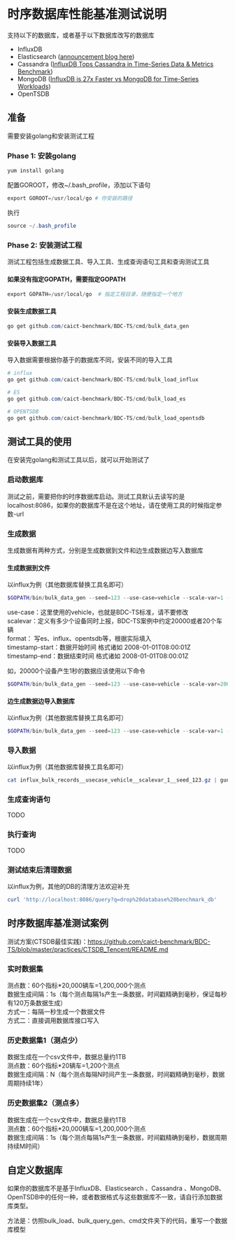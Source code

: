 # 时序数据库性能基准测试说明
支持以下的数据库，或者基于以下数据库改写的数据库 

+ InfluxDB
+ Elasticsearch ([announcement blog here](https://influxdata.com/blog/influxdb-markedly-elasticsearch-in-time-series-data-metrics-benchmark/))
+ Cassandra ([InfluxDB Tops Cassandra in Time-Series Data & Metrics Benchmark](https://www.influxdata.com/influxdb-vs-cassandra-benchmark-time-series-metrics/))
+ MongoDB ([InfluxDB is 27x Faster vs MongoDB for Time-Series Workloads](https://www.influxdata.com/influxdb-is-27x-faster-vs-mongodb-for-time-series-workloads/))
+ OpenTSDB

## 准备
需要安装golang和安装测试工程

### Phase 1: 安装golang

```powershell
yum install golang
```
配置GOROOT，修改~/.bash_profile，添加以下语句
```powershell
export GOROOT=/usr/local/go # 你安装的路径
```
执行
```powershell
source ~/.bash_profile
```

### Phase 2: 安装测试工程

测试工程包括生成数据工具、导入工具、生成查询语句工具和查询测试工具

#### 如果没有指定GOPATH，需要指定GOPATH

```powershell
export GOPATH=/usr/local/go  # 指定工程目录，随便指定一个地方
```

#### 安装生成数据工具

```powershell
go get github.com/caict-benchmark/BDC-TS/cmd/bulk_data_gen
```

#### 安装导入数据工具

导入数据需要根据你基于的数据库不同，安装不同的导入工具
```powershell
# influx
go get github.com/caict-benchmark/BDC-TS/cmd/bulk_load_influx

# ES
go get github.com/caict-benchmark/BDC-TS/cmd/bulk_load_es

# OPENTSDB
go get github.com/caict-benchmark/BDC-TS/cmd/bulk_load_opentsdb
```


## 测试工具的使用
在安装完golang和测试工具以后，就可以开始测试了

### 启动数据库
测试之前，需要把你的时序数据库启动。测试工具默认去读写的是localhost:8086，如果你的数据库不是在这个地址，请在使用工具的时候指定参数-url

### 生成数据

生成数据有两种方式，分别是生成数据到文件和边生成数据边写入数据库

#### 生成数据到文件
以influx为例（其他数据库替换工具名即可）
```powershell
$GOPATH/bin/bulk_data_gen --seed=123 --use-case=vehicle --scale-var=1 --format=influx-bulk | gzip > influx_bulk_records__usecase_vehicle__scalevar_1__seed_123.gz
```
use-case：这里使用的vehicle，也就是BDC-TS标准，请不要修改  
scalevar：定义有多少个设备同时上报，BDC-TS案例中约定20000或者20个车辆  
format： 写es、influx、opentsdb等，根据实际填入  
timestamp-start：数据开始时间 格式诸如 2008-01-01T08:00:01Z  
timestamp-end：数据结束时间 格式诸如 2008-01-01T08:00:01Z  

如，20000个设备产生1秒的数据应该使用以下命令
```powershell
$GOPATH/bin/bulk_data_gen --seed=123 --use-case=vehicle --scale-var=20000 --format=es-bulk --timestamp-start=2008-01-01T08:00:00Z --timestamp-end=2008-01-01T08:00:01Z | gzip > es_bulk_records_usecase_vehicle__scalevar_20000_seed_123.gz
```  


#### 边生成数据边导入数据库
以influx为例（其他数据库替换工具名即可）
```powershell
$GOPATH/bin/bulk_data_gen --seed=123 --use-case=vehicle --scale-var=1 --format=influx-bulk | $GOPATH/bin/bulk_load_influx  -workers 10 
```

### 导入数据
以influx为例（其他数据库替换工具名即可）
```powershell
cat influx_bulk_records__usecase_vehicle__scalevar_1__seed_123.gz | gunzip | $GOPATH/bin/bulk_load_influx --batch-size=5000 --workers=2
```

### 生成查询语句
TODO

### 执行查询
TODO

### 测试结束后清理数据
以influx为例，其他的DB的清理方法欢迎补充
```powershell
curl 'http://localhost:8086/query?q=drop%20database%20benchmark_db'
```

## 时序数据库基准测试案例
测试方案(CTSDB最佳实践)：https://github.com/caict-benchmark/BDC-TS/blob/master/practices/CTSDB_Tencent/README.md
### 实时数据集
测点数：60个指标*20,000辆车=1,200,000个测点  
数据生成间隔：1s（每个测点每隔1s产生一条数据，时间戳精确到毫秒，保证每秒有120万条数据生成）   
方式一：每隔一秒生成一个数据文件  
方式二：直接调用数据库接口写入  

### 历史数据集1（测点少）
数据生成在一个csv文件中，数据总量约1TB  
测点数：60个指标*20辆车=1,200个测点  
数据生成间隔：N（每个测点每隔N时间产生一条数据，时间戳精确到毫秒，数据周期持续1年） 

### 历史数据集2（测点多）
数据生成在一个csv文件中，数据总量约1TB  
测点数：60个指标*20,000辆车=1,200,000个测点  
数据生成间隔：1s（每个测点每隔1s产生一条数据，时间戳精确到毫秒，数据周期持续M时间）  


## 自定义数据库
如果你的数据库不是基于InfluxDB、Elasticsearch 、Cassandra 、MongoDB、OpenTSDB中的任何一种，或者数据格式与这些数据库不一致，请自行添加数据库类型。  

方法是：仿照bulk_load、bulk_query_gen、cmd文件夹下的代码，重写一个数据库模型
